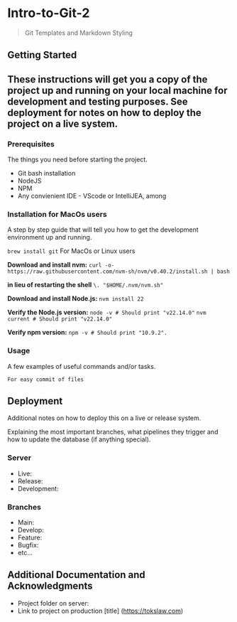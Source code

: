 # Intro-to-Git-2
> Git Templates and Markdown Styling
## Getting Started
## These instructions will get you a copy of the project up and running on your local machine for development and testing purposes. See deployment for notes on how to deploy the project on a live system.
### Prerequisites
The things you need before starting the project.

- Git bash installation
- NodeJS
- NPM
- Any convienient IDE - VScode or IntelliJEA, among 

### Installation for MacOs users
A step by step guide that will tell you how to get the development environment up and running.

`brew install git` For MacOs or Linux users

**Download and install nvm:**
`curl -o- https://raw.githubusercontent.com/nvm-sh/nvm/v0.40.2/install.sh | bash`

**in lieu of restarting the shell**
`\. "$HOME/.nvm/nvm.sh"`

**Download and install Node.js:**
`nvm install 22`

**Verify the Node.js version:**
`node -v # Should print "v22.14.0"`
`nvm current # Should print "v22.14.0"`

**Verify npm version:**
`npm -v # Should print "10.9.2".`

### Usage
A few examples of useful commands and/or tasks.
```
For easy commit of files
```

## Deployment
Additional notes on how to deploy this on a live or release system. 

Explaining the most important branches, what pipelines they trigger and how to update the database (if anything special).

### Server
- Live:
- Release:
- Development:

### Branches
* Main:
* Develop:
* Feature:
* Bugfix:
* etc...

## Additional Documentation and Acknowledgments
- Project folder on server:
- Link to project on production [title] (https://tokslaw.com)





